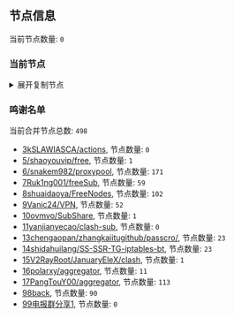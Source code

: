 
## 节点信息
当前节点数量: `0`
### 当前节点
<details>
  <summary>展开复制节点</summary>

    

</details>

### 鸣谢名单
当前合并节点总数: `498`
- [3kSLAWIASCA/actions](https://github.com/kSLAWIASCA/actions), 节点数量: `0`
- [5/shaoyouvip/free](https://github.com/shaoyouvip/free), 节点数量: `1`
- [6/snakem982/proxypool](https://github.com/snakem982/proxypool), 节点数量: `171`
- [7Ruk1ng001/freeSub](https://github.com/Ruk1ng001/freeSub), 节点数量: `59`
- [8shuaidaoya/FreeNodes](https://github.com/shuaidaoya/FreeNodes), 节点数量: `102`
- [9Vanic24/VPN](https://github.com/Vanic24/VPN), 节点数量: `52`
- [10ovmvo/SubShare](https://github.com/ovmvo/SubShare), 节点数量: `1`
- [11yanjianyecao/clash-sub](https://github.com/yanjianyecao/clash-sub), 节点数量: `0`
- [13chengaopan/zhangkaiitugithub/passcro/](https://github.com/zhangkaiitugithub/passcro/), 节点数量: `23`
- [14shidahuilang/SS-SSR-TG-iptables-bt](https://github.com/shidahuilang/SS-SSR-TG-iptables-bt), 节点数量: `23`
- [15V2RayRoot/JanuaryEleX/clash](https://github.com/JanuaryEleX/clash), 节点数量: `1`
- [16polarxy/aggregator](https://github.com/polarxy/aggregator), 节点数量: `11`
- [17PangTouY00/aggregator](https://github.com/xnic888/aggregator), 节点数量: `113`
- [98back](https://github.com/firefoxmmx2/v2rayshare_subcription), 节点数量: `90`
- [99电报群分享1](https://github.com/cdddbc/getAirport), 节点数量: `0`


